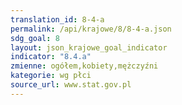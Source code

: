 ```yaml
---
translation_id: 8-4-a
permalink: /api/krajowe/8/8-4-a.json
sdg_goal: 8
layout: json_krajowe_goal_indicator
indicator: "8.4.a"
zmienne: ogółem,kobiety,mężczyźni
kategorie: wg płci
source_url: www.stat.gov.pl
---
```


